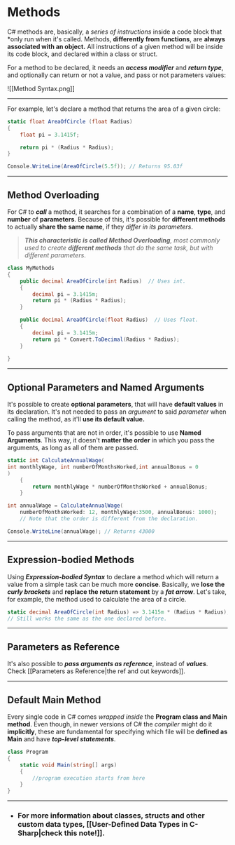 # Methods

C# methods are, basically, a *series of instructions* inside a code block that *only run when it's called. Methods, **differently from functions**, are **always associated with an object.**
All instructions of a given method will be inside its code block, and declared within a class or struct.

For a method to be declared, it needs an ***access modifier*** and ***return type***, and optionally can return or not a value, and pass or not parameters values:

![[Method Syntax.png]]
___
For example, let's declare a method that returns the area of a given circle:
```c#
static float AreaOfCircle (float Radius)
{
    float pi = 3.1415f;

    return pi * (Radius * Radius);
}

Console.WriteLine(AreaOfCircle(5.5f)); // Returns 95.03f
```
___
## Method Overloading

For C# to ***call*** a method, it searches for a combination of a **name**, **type**, and **number** of **parameters**. Because of this, it's possible for **different methods** to actually **share the same name**, if they *differ in its parameters*. 

> ***This characteristic is called Method Overloading**, most commonly used to create **different methods** that do the same task, but with different parameters*.

```csharp
class MyMethods
{
	public decimal AreaOfCircle(int Radius)  // Uses int.
	{
		decimal pi = 3.1415m;
		return pi * (Radius * Radius);
	}

	public decimal AreaOfCircle(float Radius)  // Uses float.
	{
		decimal pi = 3.1415m;
		return pi * Convert.ToDecimal(Radius * Radius);
	}
		
}
```
___
## Optional Parameters and Named Arguments

It's possible to create **optional parameters**, that will have **default values** in its declaration. It's not needed to pass an *argument* to said *parameter* when calling the method, as it'll **use its default value.**

To pass arguments that are not in order, it's possible to use **Named Arguments**. This way, it doesn't **matter the order** in which you pass the arguments, as long as all of them are passed.

```csharp
static int CalculateAnnualWage(
int monthlyWage, int numberOfMonthsWorked,int annualBonus = 0
) 
	{
		return monthlyWage * numberOfMonthsWorked + annualBonus;
	}

int annualWage = CalculateAnnualWage(
	numberOfMonthsWorked: 12, monthlyWage:3500, annualBonus: 1000);
	// Note that the order is different from the declaration.

Console.WriteLine(annualWage); // Returns 43000
```
___
## Expression-bodied Methods

Using ***Expression-bodied Syntax*** to declare a method which will return a value from a simple task can be much more **concise**. Basically, we **lose the *curly brackets*** and **replace the return statement** by a ***fat arrow***. Let's take, for example, the method used to calculate the area of a circle.

```csharp
static decimal AreaOfCircle(int Radius) => 3.1415m * (Radius * Radius);
// Still works the same as the one declared before.
```
___
## Parameters as Reference

It's also possible to ***pass arguments as reference***, instead of ***values***. Check [[Parameters as Reference|the ref and out keywords]].
___
## Default Main Method

Every single code in C# comes *wrapped inside* the **Program class and Main method**. Even though, in newer versions of C# the *compiler* might do it **implicitly**, these are fundamental for specifying which file will be **defined as Main** and have ***top-level statements***.

```csharp
class Program
{
    static void Main(string[] args)
    {
        //program execution starts from here
    }
}
```
___
- ### For more information about classes, structs and other custom data types, [[User-Defined Data Types in C-Sharp|check this note!]].